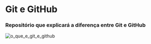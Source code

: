 # Git e GitHub
### Repositório que explicará a diferença entre **Git** e **GitHub**
 
 
 
 ![o_que_e_git_e_github](https://user-images.githubusercontent.com/67170231/111903572-b464f080-8a21-11eb-84d9-ea458677fe10.png)

 
